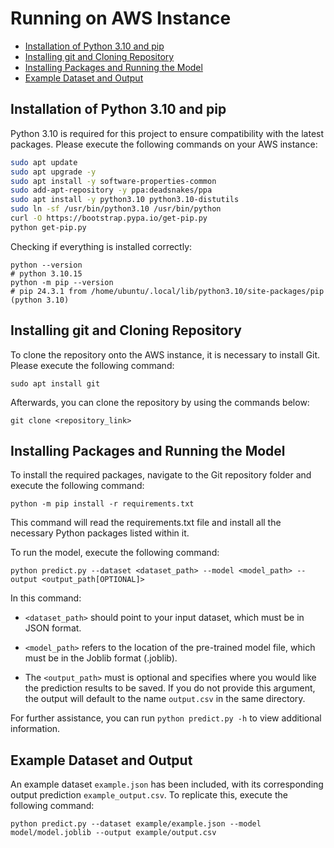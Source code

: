 # Running on AWS Instance

- [Installation of Python 3.10 and pip](#installation-of-python-3-10-and-pip)
- [Installing git and Cloning Repository](#installing-git-and-cloning-repository)
- [Installing Packages and Running the Model](#installing-packages-and-running-the-model)
- [Example Dataset and Output](#example-dataset-and-output)

## Installation of Python 3.10 and pip

Python 3.10 is required for this project to ensure compatibility with the latest packages. Please execute the following commands on your AWS instance:

```bash
sudo apt update
sudo apt upgrade -y
sudo apt install -y software-properties-common
sudo add-apt-repository -y ppa:deadsnakes/ppa
sudo apt install -y python3.10 python3.10-distutils
sudo ln -sf /usr/bin/python3.10 /usr/bin/python
curl -O https://bootstrap.pypa.io/get-pip.py
python get-pip.py
```

Checking if everything is installed correctly:

```
python --version
# python 3.10.15
python -m pip --version
# pip 24.3.1 from /home/ubuntu/.local/lib/python3.10/site-packages/pip (python 3.10)
```

## Installing git and Cloning Repository

To clone the repository onto the AWS instance, it is necessary to install Git. Please execute the following command:

```
sudo apt install git
```

Afterwards, you can clone the repository by using the commands below:

```
git clone <repository_link>
```

## Installing Packages and Running the Model

To install the required packages, navigate to the Git repository folder and execute the following command:

```
python -m pip install -r requirements.txt
```

This command will read the requirements.txt file and install all the necessary Python packages listed within it.

To run the model, execute the following command:

```
python predict.py --dataset <dataset_path> --model <model_path> --output <output_path[OPTIONAL]>
```

In this command:

- `<dataset_path>` should point to your input dataset, which must be in JSON format.

- `<model_path>` refers to the location of the pre-trained model file, which must be in the Joblib format (.joblib).

- The `<output_path>` must is optional and specifies where you would like the prediction results to be saved. If you do not provide this argument, the output will default to the name `output.csv` in the same directory.

For further assistance, you can run `python predict.py -h` to view additional information.

## Example Dataset and Output

An example dataset `example.json` has been included, with its corresponding output prediction `example_output.csv`. To replicate this, execute the following command:

```
python predict.py --dataset example/example.json --model model/model.joblib --output example/output.csv
```
